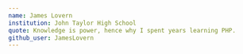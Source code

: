 ```yaml
---
name: James Lovern
institution: John Taylor High School
quote: Knowledge is power, hence why I spent years learning PHP.
github_user: JamesLovern
---
```


